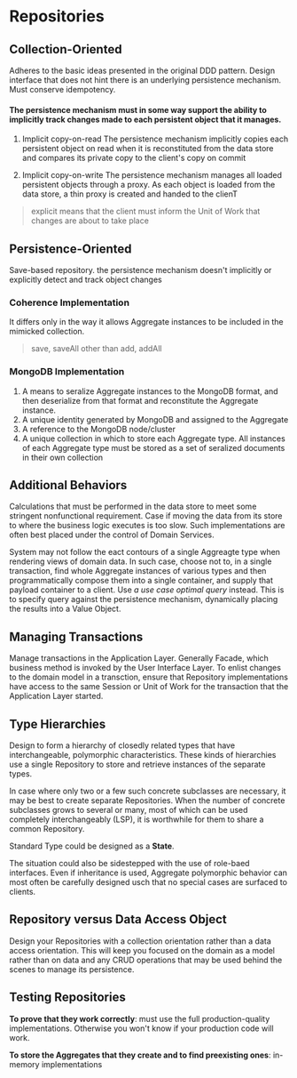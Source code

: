 # Repositories

## Collection-Oriented
Adheres to the basic ideas presented in the original DDD pattern. Design interface that does not hint there is an underlying persistence mechanism. Must conserve idempotency.

#### The persistence mechanism must in some way support the ability to implicitly track changes made to each persistent object that it manages.

1. Implicit copy-on-read
The persistence mechanism implicitly copies each persistent object on read when it is reconstituted from the data store and compares its private copy to the client's copy on commit

2. Implicit copy-on-write
The persistence mechanism manages all loaded persistent objects through a proxy. As each object is loaded from the data store, a thin proxy is created and handed to the clienT

> explicit means that the client must inform the Unit of Work that changes are about to take place

## Persistence-Oriented
Save-based repository. the persistence mechanism doesn't implicitly or explicitly detect and track object changes

### Coherence Implementation
It differs only in the way it allows Aggregate instances to be included in the mimicked collection.
> save, saveAll other than add, addAll

### MongoDB Implementation
1. A means to seralize Aggregate instances to the MongoDB format, and then deserialize from that format and reconstitute the Aggregate instance.
2. A unique identity generated by MongoDB and assigned to the Aggregate
3. A reference to the MongoDB node/cluster
4. A unique collection in which to store each Aggregate type. All instances of each Aggregate type must be stored as a set of seralized documents in their own collection

## Additional Behaviors

Calculations that must be performed in the data store to meet some stringent nonfunctional requirement. Case if moving the data from its store to where the business logic executes is too slow. Such implementations are often best placed under the control of Domain Services.

System may not follow the eact contours of a single Aggreagte type when rendering views of domain data. In such case, choose not to, in a single transaction, find whole Aggregate instances of various types and then programmatically compose them into a single container, and supply that payload container to a client. Use _a use case optimal query_ instead. This is to specify query against the persistence mechanism, dynamically placing the results into a Value Object.

## Managing Transactions
Manage transactions in the Application Layer. Generally Facade, which business method is invoked by the User Interface Layer.
To enlist changes to the domain model in a transction, ensure that Repository implementations have access to the same Session or Unit of Work for the transaction that the Application Layer started.

## Type Hierarchies
Design to form a hierarchy of closedly related types that have interchangeable, polymorphic characteristics. These kinds of hierarchies use a single Repository to store and retrieve instances of the separate types.

In case where only two or a few such concrete subclasses are necessary, it may be best to create separate Repositories. When the number of concrete subclasses grows to several or many, most of which can be used completely interchangeably (LSP), it is worthwhile for them to share a common Repository.

Standard Type could be designed as a __State__.

The situation could also be sidestepped with the use of role-baed interfaces. Even if inheritance is used, Aggregate polymorphic behavior can most often be carefully designed usch that no special cases are surfaced to clients.

## Repository versus Data Access Object
Design your Repositories with a collection orientation rather than a data access orientation. This will keep you focused on the domain as a model rather than on data and any CRUD operations that may be used behind the scenes to manage its persistence.

## Testing Repositories
__To prove that they work correctly__: must use the full production-quality implementations. Otherwise you won't know if your production code will work.

__To store the Aggregates that they create and to find preexisting ones__: in-memory implementations

